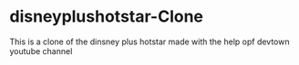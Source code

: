 # disneyplushotstar-Clone
This is a clone of the dinsney plus hotstar made with the help opf devtown youtube channel 
